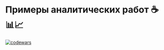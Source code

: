 # Примеры аналитических работ :coffee::bar_chart::chart_with_upwards_trend:

[![codewars](https://www.codewars.com/users/DND-Nikolai/badges/large?theme=light)](https://www.codewars.com/users/DND-Nikolai)
